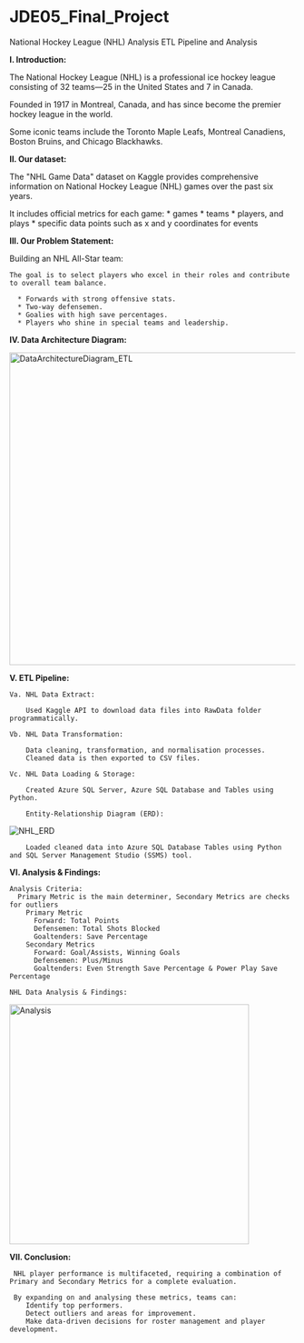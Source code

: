 # JDE05_Final_Project
National Hockey League (NHL) Analysis 
ETL Pipeline and Analysis

**I. Introduction:**

  The National Hockey League (NHL) is a professional ice hockey league consisting of 32 teams—25 in the United States and 7 in Canada. 

  Founded in 1917 in Montreal, Canada, and has since become the premier hockey league in the world. 

  Some iconic teams include the Toronto Maple Leafs, Montreal Canadiens, Boston Bruins, and Chicago Blackhawks.

**II. Our dataset:**

  The "NHL Game Data" dataset on Kaggle provides comprehensive information on National Hockey League (NHL) games over the past six years.

  It includes official metrics for each game: 
    * games
    * teams
    * players, and plays
    * specific data points such as x and y coordinates for events

**III. Our Problem Statement:**

  Building an NHL All-Star team:
  
    The goal is to select players who excel in their roles and contribute to overall team balance.
    
      * Forwards with strong offensive stats.
      * Two-way defensemen.
      * Goalies with high save percentages.
      * Players who shine in special teams and leadership.


**IV. Data Architecture Diagram:**
  
<img width="550" alt="DataArchitectureDiagram_ETL" src="https://github.com/user-attachments/assets/7e9ae6e7-3a11-4331-8931-ade1b7742af1" />

**V. ETL Pipeline:**

    Va. NHL Data Extract:

        Used Kaggle API to download data files into RawData folder programmatically.

    Vb. NHL Data Transformation:

        Data cleaning, transformation, and normalisation processes.
        Cleaned data is then exported to CSV files.

    Vc. NHL Data Loading & Storage:

        Created Azure SQL Server, Azure SQL Database and Tables using Python.

        Entity-Relationship Diagram (ERD):

  ![NHL_ERD](https://github.com/user-attachments/assets/b5bbc15f-90e6-4066-8a29-1b11bdf58fcc)


        Loaded cleaned data into Azure SQL Database Tables using Python and SQL Server Management Studio (SSMS) tool.

**VI. Analysis & Findings:**

    Analysis Criteria:
      Primary Metric is the main determiner, Secondary Metrics are checks for outliers
        Primary Metric
          Forward: Total Points
          Defensemen: Total Shots Blocked
          Goaltenders: Save Percentage
        Secondary Metrics
          Forward: Goal/Assists, Winning Goals
          Defensemen: Plus/Minus
          Goaltenders: Even Strength Save Percentage & Power Play Save Percentage
          
    NHL Data Analysis & Findings:

<img width="422" alt="Analysis" src="https://github.com/user-attachments/assets/0ae36139-226a-4ee9-88fc-929ee447e81a" />



**VII. Conclusion:**

     NHL player performance is multifaceted, requiring a combination of Primary and Secondary Metrics for a complete evaluation.

     By expanding on and analysing these metrics, teams can:
        Identify top performers.
        Detect outliers and areas for improvement.
        Make data-driven decisions for roster management and player development.

